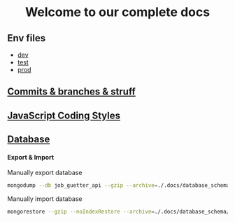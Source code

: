 <div align="center">

# Welcome to our complete docs

</div>

## Env files
- [dev](https://github.com/Job-Guetter/api/tree/master/.docs/env/dev.md)
- [test]()
- [prod]()

## [Commits & branches & struff](https://github.com/Job-Guetter/api/tree/master/.docs/COMMIT_BRANCHES_STUFF.md)

## [JavaScript Coding Styles](https://github.com/airbnb/javascript)

## [Database](https://github.com/Job-Guetter/api/tree/master/.docs/DATABASE.md)

#### Export & Import

Manually export database
```bash
mongodump --db job_guetter_api --gzip --archive=./.docs/database_schema/dev/db.tmp.tar.gz
```
Manually import database
```bash
mongorestore --gzip --noIndexRestore --archive=./.docs/database_schema/dev/db.tmp.tar.gz
```
